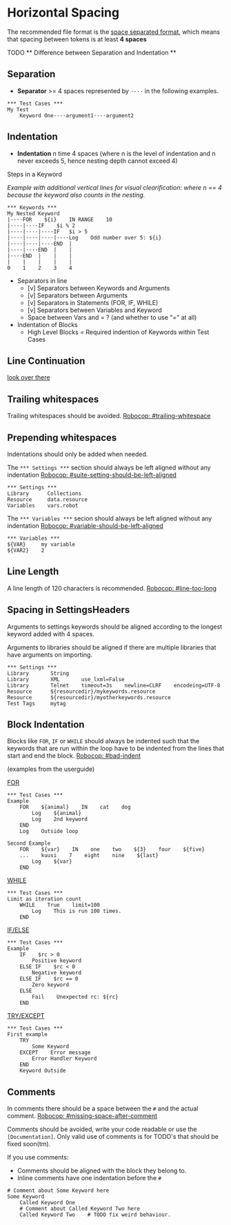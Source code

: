 # Horizontal Spacing

The recommended file format is the [space separated format](https://robotframework.org/robotframework/latest/RobotFrameworkUserGuide.html#space-separated-format), which means that spacing between tokens is at least **4 spaces**

TODO ** Difference between Separation and Indentation ** 

## Separation

* **Separator** >= 4 spaces represented by `····` in the following examples. 

```robot
*** Test Cases ***
My Test
    Keyword One····argument1····argument2
```

## Indentation

* **Indentation** n time 4 spaces (where n is the level of indentation and n never exceeds 5, hence nesting depth cannot exceed 4)

Steps in a Keyword

*Example with additional vertical lines for visual clearification: where n == 4 because the keyword also counts in the nesting.*

```
*** Keywords ***
My Nested Keyword
|····FOR    ${i}    IN RANGE    10
|····|····IF    $i % 2
|····|····|····IF   $i > 5
|····|····|····|····Log    Odd number over 5: ${i}
|····|····|····END  |
|····|····END  |    |
|····END  |    |    |
|    |    |    |    |
0    1    2    3    4
```

- Separators in line
  - [v] Separators between Keywords and Arguments
  - [v] Separators between Arguments
  - [v] Separators in Statements (FOR, IF, WHILE)
  - [v] Separators between Variables and Keyword
  - Space between Vars and = ? (and whether to use "=" at all)
- Indentation of Blocks
  - High Level Blocks = Required indention of Keywords within Test Cases

## Line Continuation
[look over there](./line_continuation.md)

## Trailing whitespaces

Trailing whitespaces should be avoided. [Robocop: #trailing-whitespace](https://robocop.readthedocs.io/en/stable/rules.html#trailing-whitespace)

## Prepending whitespaces

Indentations should only be added when needed.

The `*** Settings ***` section should always be left aligned without any indentation [Robocop: #suite-setting-should-be-left-aligned](https://robocop.readthedocs.io/en/stable/rules.html#suite-setting-should-be-left-aligned)

```robot
*** Settings ***
Library      Collections
Resource     data.resource
Variables    vars.robot
```

The `*** Variables ***` secion should always be left aligned without any indentation [Robocop: #variable-should-be-left-aligned](https://robocop.readthedocs.io/en/stable/rules.html#variable-should-be-left-aligned)

```robot
*** Variables ***
${VAR}     my variable
${VAR2}    2
```

## Line Length

A line length of 120 characters is recommended. [Robocop: #line-too-long](https://robocop.readthedocs.io/en/stable/rules.html#line-too-long)

## Spacing in SettingsHeaders

Arguments to settings keywords should be aligned according to the longest keyword added with 4 spaces.

Arguments to libraries should be aligned if there are multiple libraries that have arguments on importing.

```robot
*** Settings ***
Library       String
Library       XML       use_lxml=False
Library       Telnet    timeout=3s    newline=CLRF    encodeing=UTF-8
Resource      ${resourcedir}/mykeywords.resource
Resource      ${resourcedir}/myotherkeywords.resource
Test Tags     mytag
```

## Block Indentation

Blocks like `FOR`, `IF` or `WHILE` should always be indented such that the keywords that are run within the loop have to be indented from the lines that start and end the block. [Robocop: #bad-indent](https://robocop.readthedocs.io/en/stable/rules.html#bad-indent)

(examples from the userguide)

[FOR](https://robotframework.org/robotframework/latest/RobotFrameworkUserGuide.html#toc-entry-365)

```robot
*** Test Cases ***
Example
    FOR    ${animal}    IN    cat    dog
        Log    ${animal}
        Log    2nd keyword
    END
    Log    Outside loop

Second Example
    FOR    ${var}    IN    one    two    ${3}    four    ${five}
    ...    kuusi    7    eight    nine    ${last}
        Log    ${var}
    END
```

[WHILE](https://robotframework.org/robotframework/latest/RobotFrameworkUserGuide.html#toc-entry-377)

```robot
*** Test Cases ***
Limit as iteration count
    WHILE    True    limit=100
        Log    This is run 100 times.
    END
```

[IF/ELSE](https://robotframework.org/robotframework/latest/RobotFrameworkUserGuide.html#toc-entry-384)

```robot
*** Test Cases ***
Example
    IF    $rc > 0
        Positive keyword
    ELSE IF    $rc < 0
        Negative keyword
    ELSE IF    $rc == 0
        Zero keyword
    ELSE
        Fail    Unexpected rc: ${rc}
    END
```

[TRY/EXCEPT](https://robotframework.org/robotframework/latest/RobotFrameworkUserGuide.html#toc-entry-389)

```robot
*** Test Cases ***
First example
    TRY
        Some Keyword
    EXCEPT    Error message
        Error Handler Keyword
    END
    Keyword Outside
```

## Comments

In comments there should be a space between the `#` and the actual comment. [Robocop: #missing-space-after-comment](https://robocop.readthedocs.io/en/stable/rules.html#missing-space-after-comment)

Comments should be avoided, write your code readable or use the `[Documentation]`.
Only valid use of comments is for TODO's that should be fixed soon(tm).

If you use comments:
* Comments should be aligned with the block they belong to.
* Inline comments have one indentation before the `#`

```robot
# Comment about Some Keyword here
Some Keyword
    Called Keyword One
    # Comment about Called Keyword Two here
    Called Keyword Two    # TODO fix weird behaviour.
```
